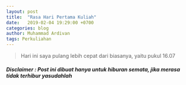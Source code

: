 ```yaml
---
layout: post
title:  "Rasa Hari Pertama Kuliah"
date:   2019-02-04 19:29:00 +0700
categories: blog
author: Muhammad Ardivan
tags: Perkuliahan
---
```

> Hari ini saya pulang lebih cepat dari biasanya, yaitu pukul 16.07
#### *Disclaimer : Post ini dibuat hanya untuk hiburan semata, jika merasa tidak terhibur yasudahlah*